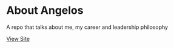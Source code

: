 # About Angelos

A repo that talks about me, my career and leadership philosophy

[View Site](https://angelos.devletoglou.com/)
